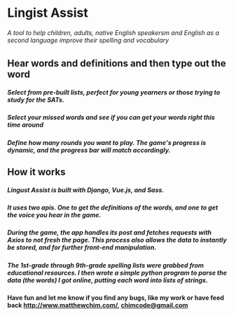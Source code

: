 # Lingist Assist

###### A tool to help children, adults, native English speakersm and English as a second language improve their spelling and vocabulary

## Hear words and definitions and then type out the word

##### Select from pre-built lists, perfect for young yearners or those trying to study for the SATs. 

##### Select your missed words and see if you can get your words right this time around

##### Define how many rounds you want to play. The game's progress is dynamic, and the progress bar will match accordingly. 

## How it works

##### Lingust Assist is built with Django, Vue.js, and Sass.

##### It uses two apis. One to get the definitions of the words, and one to get the voice you hear in the game.

##### During the game, the app handles its post and fetches requests with Axios to not fresh the page. This process also allows the data to instantly be stored, and for further front-end manipulation.

##### The 1st-grade through 9th-grade spelling lists were grabbed from educational resources. I then wrote a simple python program to parse the data (the words) I got online, putting each word into lists of strings. 

#### Have fun and let me know if you find any bugs, like my work or have feed back http://www.matthewchim.com/, chimcode@gmail.com

